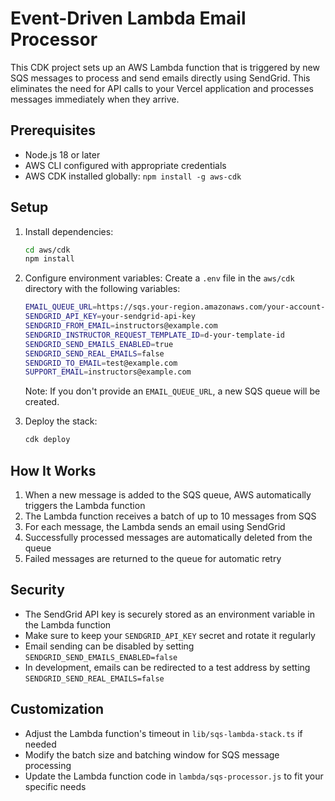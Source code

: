 # Event-Driven Lambda Email Processor

This CDK project sets up an AWS Lambda function that is triggered by new SQS messages to process and send emails directly using SendGrid. This eliminates the need for API calls to your Vercel application and processes messages immediately when they arrive.

## Prerequisites

- Node.js 18 or later
- AWS CLI configured with appropriate credentials
- AWS CDK installed globally: `npm install -g aws-cdk`

## Setup

1. Install dependencies:

   ```bash
   cd aws/cdk
   npm install
   ```

2. Configure environment variables:
   Create a `.env` file in the `aws/cdk` directory with the following variables:

   ```bash
   EMAIL_QUEUE_URL=https://sqs.your-region.amazonaws.com/your-account-id/your-queue-name
   SENDGRID_API_KEY=your-sendgrid-api-key
   SENDGRID_FROM_EMAIL=instructors@example.com
   SENDGRID_INSTRUCTOR_REQUEST_TEMPLATE_ID=d-your-template-id
   SENDGRID_SEND_EMAILS_ENABLED=true
   SENDGRID_SEND_REAL_EMAILS=false
   SENDGRID_TO_EMAIL=test@example.com
   SUPPORT_EMAIL=instructors@example.com
   ```

   Note: If you don't provide an `EMAIL_QUEUE_URL`, a new SQS queue will be created.

3. Deploy the stack:

   ```bash
   cdk deploy
   ```

## How It Works

1. When a new message is added to the SQS queue, AWS automatically triggers the Lambda function
2. The Lambda function receives a batch of up to 10 messages from SQS
3. For each message, the Lambda sends an email using SendGrid
4. Successfully processed messages are automatically deleted from the queue
5. Failed messages are returned to the queue for automatic retry

## Security

- The SendGrid API key is securely stored as an environment variable in the Lambda function
- Make sure to keep your `SENDGRID_API_KEY` secret and rotate it regularly
- Email sending can be disabled by setting `SENDGRID_SEND_EMAILS_ENABLED=false`
- In development, emails can be redirected to a test address by setting `SENDGRID_SEND_REAL_EMAILS=false`

## Customization

- Adjust the Lambda function's timeout in `lib/sqs-lambda-stack.ts` if needed
- Modify the batch size and batching window for SQS message processing
- Update the Lambda function code in `lambda/sqs-processor.js` to fit your specific needs

